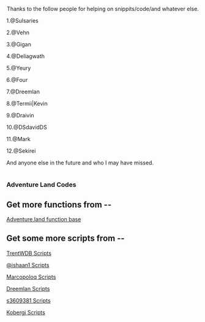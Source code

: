
<p align="center"> Thanks to the follow people for helping on snippits/code/and whatever else. </p>

1.@Sulsaries

2.@Vehn

3.@Gigan

4.@Deliagwath

5.@Yeury

6.@Four

7.@Dreemlan

8.@Termii|Kevin

9.@Draivin

10.@DSdavidDS

11.@Mark

12.@Sekirei

And anyone else in the future and who I may have missed.

#
### Adventure Land Codes

## Get more functions from --

[Adventure.land function base][9f58efd3]

  [9f58efd3]: <https://github.com/kaansoral/adventureland> "Adventure.land function base"

## Get some more scripts from --

[TrentWDB Scripts][d0515cb7]

[@ishaan1 Scripts][d2824ab2]

[Marcopoloq Scripts][c3819301]

[Dreemlan Scripts][4547b56c]

[s3609381 Scripts][8690d847]

[Kobergj Scripts][f9271940]

  [8690d847]: https://github.com/s3609381/AdventureLand "s3609381 Scripts"
  [4547b56c]: https://github.com/Dreemlan/Adventure-Land "Dreemlan Scripts"
  [d0515cb7]: https://github.com/TrentWDB/AdventureLandScripts "TrentWDB Scripts"
  [d2824ab2]: https://github.com/ishaanbharal/AdventureLand_Party "@ishaan1 Scripts"
  [c3819301]: https://github.com/marcopoloq/adventure.land "Marcopoloq Scripts"
  [f9271940]: https://github.com/kobergj/AdventureLandCODE "Kobergj Scripts"